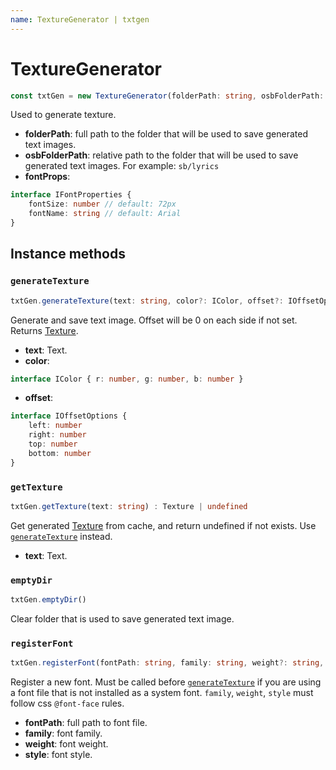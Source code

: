 ```yaml
---
name: TextureGenerator | txtgen
---
```


# TextureGenerator
```typescript
const txtGen = new TextureGenerator(folderPath: string, osbFolderPath: string, fontProps?: IFontProperties)
```
Used to generate texture.

* **folderPath**: full path to the folder that will be used to save generated text images.
* **osbFolderPath**: relative path to the folder that will be used to save generated text images. For example: `sb/lyrics`
* **fontProps**:
```typescript
interface IFontProperties {
	fontSize: number // default: 72px
	fontName: string // default: Arial
}
```

## Instance methods
### `generateTexture`
```typescript
txtGen.generateTexture(text: string, color?: IColor, offset?: IOffsetOptions) : Texture
```
Generate and save text image. Offset will be 0 on each side if not set. Returns [Texture](#texture).
* **text**: Text.
* **color**: 
```typescript
interface IColor { r: number, g: number, b: number }
```
* **offset**:
```typescript
interface IOffsetOptions {
	left: number
	right: number
	top: number
	bottom: number
}
```

### `getTexture`
```typescript
txtGen.getTexture(text: string) : Texture | undefined
```
Get generated [Texture](#texture) from cache, and return undefined if not exists. Use [`generateTexture`](#texturegeneratorgeneratetexture) instead.
* **text**: Text.

### `emptyDir`
```typescript
txtGen.emptyDir()
```
Clear folder that is used to save generated text image.

### `registerFont`
```typescript
txtGen.registerFont(fontPath: string, family: string, weight?: string, style?: string)
```
Register a new font. Must be called before [`generateTexture`](#texturegeneratorgeneratetexture) if you are using a font file that is not installed as a system font. `family`, `weight`, `style` must follow css `@font-face` rules.

* **fontPath**: full path to font file.
* **family**: font family.
* **weight**: font weight.
* **style**: font style.
